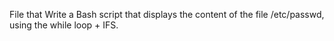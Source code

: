 File that Write a Bash script that displays the content of the file /etc/passwd, using the while loop + IFS.
